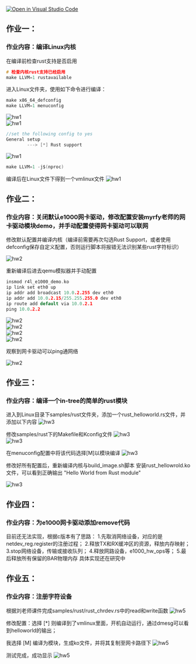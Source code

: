 [![Open in Visual Studio Code](https://classroom.github.com/assets/open-in-vscode-718a45dd9cf7e7f842a935f5ebbe5719a5e09af4491e668f4dbf3b35d5cca122.svg)](https://classroom.github.com/online_ide?assignment_repo_id=12747056&assignment_repo_type=AssignmentRepo)

## 作业一：
### 作业内容：编译Linux内核
在编译前检查rust支持是否启用
```c
# 检查内核rust支持已经启用
make LLVM=1 rustavailable
```

进入Linux文件夹，使用如下命令进行编译：
```c
make x86_64_defconfig
make LLVM=1 menuconfig
```

![hw1](/image/hw1/微信图片_202311151726031.png)  
![hw1](/image/hw1/微信图片_202311151726032.png)  

```c
//set the following config to yes
General setup
        ---> [*] Rust support
```
![hw1](/image/hw1/微信图片_20231115172603.png)  

```c
make LLVM=1 -j$(nproc)
```
编译后在Linux文件下得到一个vmlinux文件
![hw1](/image/hw1/微信图片_202311151726033.png)  

## 作业二：
### 作业内容：关闭默认e1000网卡驱动，修改配置安装myrfy老师的网卡驱动模块demo，并手动配置使得网卡驱动可以联网

修改默认配置并编译内核（编译前需要再次勾选Rust Support，或者使用defconfig保存自定义配置，否则运行脚本将报错无法识别某些rust字符标识）

![hw2](/image/hw2/修改默认配置.png)  

重新编译后进去qemu模拟器并手动配置
```c
insmod r4l_e1000_demo.ko
ip link set eth0 up
ip addr add broadcast 10.0.2.255 dev eth0
ip addr add 10.0.2.15/255.255.255.0 dev eth0 
ip route add default via 10.0.2.1
ping 10.0.2.2
```
![hw2](/image/hw2/微信图片_20231114214805.png)  
![hw2](/image/hw2/微信图片_202311142148051.png)  
![hw2](/image/hw2/微信图片_202311142148052.png)  
![hw2](/image/hw2/微信图片_202311142148053.png)  

观察到网卡驱动可以ping通网络

![hw2](/image/hw2/微信图片_202311142148054.png)  

## 作业三：
### 作业内容：编译一个in-tree的简单的rust模块
进入到Linux目录下samples/rust文件夹，添加一个rust_helloworld.rs文件，并添加以下内容
![hw3](/image/hw3/微信图片_20231115211448.png)  

修改samples/rust下的Makefile和Kconfig文件
![hw3](/image/hw3/微信图片_202311152114481.png)  
![hw3](/image/hw3/微信图片_202311152114482.png)  

在menuconfig配置中将该代码选择[M]以模块编译
![hw3](/image/hw3/微信图片_20231115211604.png)  

修改好所有配置后，重新编译内核与build_image.sh脚本
安装rust_hellowrold.ko文件，可以看到正确输出 "Hello World from Rust module"

![hw3](/image/hw3/微信图片_20231114225044.png)  


## 作业四：
### 作业内容：为e1000网卡驱动添加remove代码

目前还无法实现，根据c版本有了思路：
1.先取消网络设备，对应的是netdev_reg.register的注册过程；
2.释放TX和RX缓冲区的资源，释放内存映射；
3.stop网络设备，传输或接收队列；
4.释放网路设备，e1000_hw_ops等；
5.最后释放所有保留的BAR物理内存
具体实现还在研究中

## 作业五：
### 作业内容：注册字符设备
根据刘老师课件完成samples/rust/rust_chrdev.rs中的read和write函数
![hw5](/image/hw5/微信图片_202311232238232.png)  

修改配置：选择 [*] 则编译到了vmlinux里面，开机自动运行，通过dmesg可以看到helloworld的输出；

我选择 [M] 编译为模块，生成ko文件，并将其复制至网卡路径下
![hw5](/image/hw5/微信图片_20231123223823.png)  

测试完成，成功显示
![hw5](/image/hw5/微信图片_202311232238231.png)  

